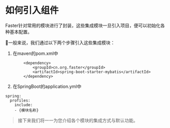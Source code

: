 # 如何引入组件

Faster针对常用的模块进行了封装，这些集成模块一旦引入项目，便可以初始化各种基本配置。

一般来说，我们通过以下两个步骤引入这些集成模块：

1. 在maven的pom.xml中

```
        <dependency>
            <groupId>cn.org.faster</groupId>
            <artifactId>spring-boot-starter-mybatis</artifactId>
        </dependency>
```

2. 在SpringBoot的application.yml中

```
spring:
  profiles:
    include:
    - {模块名称}
```


> 接下来我们将一一为您介绍各个模块的集成方式与默认功能。